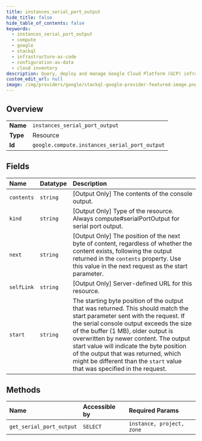 ```yaml
---
title: instances_serial_port_output
hide_title: false
hide_table_of_contents: false
keywords:
  - instances_serial_port_output
  - compute
  - google    
  - stackql
  - infrastructure-as-code
  - configuration-as-data
  - cloud inventory
description: Query, deploy and manage Google Cloud Platform (GCP) infrastructure and resources using SQL
custom_edit_url: null
image: /img/providers/google/stackql-google-provider-featured-image.png
---
```

  
    

## Overview
<table><tbody>
<tr><td><b>Name</b></td><td><code>instances_serial_port_output</code></td></tr>
<tr><td><b>Type</b></td><td>Resource</td></tr>
<tr><td><b>Id</b></td><td><code>google.compute.instances_serial_port_output</code></td></tr>
</tbody></table>

## Fields
| Name | Datatype | Description |
|:-----|:---------|:------------|
| `contents` | `string` | [Output Only] The contents of the console output. |
| `kind` | `string` | [Output Only] Type of the resource. Always compute#serialPortOutput for serial port output. |
| `next` | `string` | [Output Only] The position of the next byte of content, regardless of whether the content exists, following the output returned in the `contents` property. Use this value in the next request as the start parameter. |
| `selfLink` | `string` | [Output Only] Server-defined URL for this resource. |
| `start` | `string` | The starting byte position of the output that was returned. This should match the start parameter sent with the request. If the serial console output exceeds the size of the buffer (1 MB), older output is overwritten by newer content. The output start value will indicate the byte position of the output that was returned, which might be different than the `start` value that was specified in the request. |
## Methods
| Name | Accessible by | Required Params |
|:-----|:--------------|:----------------|
| `get_serial_port_output` | `SELECT` | `instance, project, zone` |

